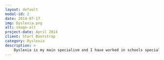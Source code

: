 ```yaml
---
layout: default
modal-id: 2
date: 2014-07-17
img: Dyslexia.png
alt: image-alt
project-date: April 2014
client: Start Bootstrap
category: Dyslexia
description: >
    Dyslexia is my main specialism and I have worked in schools specialising in supporting students with dyslexia in both state and independent sectors. To best support any child with dyslexia, a robust assessment is the foundation. Then, each child’s personal needs need to be addressed in a multisensory, structured, and accumulative way. To say it simply- I always plan a well-thought-out program with specific targets, depending on the priorities of the child. This way, the skills will stay in the long-term memory. Another aspect is the technical knowledge and effective use of assistive technology. And lastly- the lessons need to be meaningful for the student. I strive to get to know the child and their interests to make the lessons most productive.
---
```

